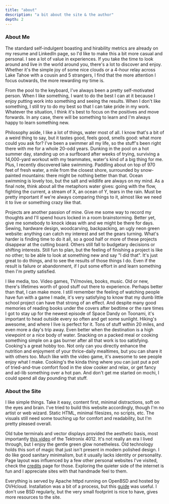 ```yaml
---
title: "about"
description: "a bit about the site & the author"
depth: 2
---
```

### About Me
The standard self-indulgent boasting and hirability metrics are already on my resume and LinkedIn page, so I'd like to make this a bit more casual and personal.
I see a lot of value in experiences.
If you take the time to look around and live in the world around you, there's a lot to discover and enjoy.
Whether it's the simple joy of some nice clouds or a 4-hour relay across Lake Tahoe with a cousin and 5 strangers, I find that the more attention I focus outwards, the more rewarding my time is.


From the pool to the keyboard, I've always been a pretty self-motivated person.
When I like something, I want to do the best I can at it because I enjoy putting work into something and seeing the results.
When I don't like something, I still try to do my best so that I can take pride in my work.
Whatever the situation, I think it's best to focus on the positives and move forwards.
In any case, there will be something to learn and I'm always happy to learn something new.


Philosophy aside, I like a lot of things, water most of all.
I know that's a bit of a weird thing to say, but it tastes good, feels good, smells good: what more could you ask for?
I've been a swimmer all my life, so the stuff's been right there with me for a whole 20-odd years.
Dunking in the pool on a hot summer day, standing up on a surfboard after weeks of trying, surviving a 14,000-yard workout with my teammates, water's kind of a big thing for me.
Plus, I recently discovered lake swimming.
Paddling about on top of 970 feet of fresh water, a mile from the closest shore, surrounded by snow-painted mountains: there might be nothing better than that.
Ocean swimming is lovely too, but the salt and wildlife are always on my mind.
As a final note, think about all the metaphors water gives: going with the flow, fighting the current, a stream of X, an ocean of Y, tears in the rain.
Must be pretty important if we're always comparing things to it, almost like we need it to live or something crazy like that.


Projects are another passion of mine.
Give me some way to record my thoughts and I'll spend hours locked in a room brainstorming.
Better yet, give me somebody to knock ideas with and we might be there for days.
Sewing, hardware design, woodcarving, backpacking, an ugly neon green website: anything can catch my interest and set the gears turning.
What's harder is finding time to do it all, so a good half or more of these projects disappear at the cutting board.
Others still fall to budgetary decisions or shifting interests.
Still fun to plan, but the feeling of finishing a project is like no other; to be able to look at something new and say "I did that".
It's just great to do things, and to see the results of those things I do.
Even if the result is failure or abandonment, if I put some effort in and learn something then I'm pretty satisfied.


I like media, too.
Video games, TV/movies, books, music.
Old or new, there's lifetimes worth of good stuff out there to experience.
Perhaps better than that, I can make more.
I still remember the feeling of watching people have fun with a game I made, it's very satisfying to know that my dumb little school project can have that strong of an effect.
And despite many good memories of reading books under the covers after bedtime or the rare times I got to stay up for the newest episode of Space Dandy on Toonami, it's important to head outside every so often and get some sunlight.
Hiking's awesome, and where I live is perfect for it.
Tons of stuff within 20 miles, and even more a day's trip away.
Even better when the destination is a high viewpoint or a nice body of water.
Snacking on a packed meal or cooking something simple on a gas burner after all that work is too satisfying.
Cooking's a great hobby too.
Not only can you directly enhance the nutrition and enjoyment of your thrice-daily mealtimes, but you can share it with others too.
Much like with the video game, it's awesome to see people enjoy what I make.
Cooking's the kinda thing where you can just put a pot of tried-and-true comfort food in the slow cooker and relax, or get fancy and ad-lib something over a hot pan.
And don't get me started on mochi, I could spend all day pounding that stuff.


### About the Site
I like simple things.
Take it easy, content first, minimal distractions, soft on the eyes and brain.
I've tried to build this website accordingly, though I'm no artist or web wizard.
Static HTML, minimal filesizes, no scripts, etc.
The visuals still need some touching up for comfort and readability, but I'm pretty pleased overall.


Old tube terminals and vector displays provided the aesthetic basis, most importantly [this video](https://youtu.be/YZsiR45tKKw) of the Tektronix 4012.
It's not really an era I lived through, but I enjoy the gentle green glow nonetheless.
Old technology holds this sort of magic that just isn't present in modern polished design.
I do like good sanitary minimalism, but it usually lacks identity or personality.
Page layout was influenced by a few other personal websites I've visited, check the [credits](/misc/credits) page for those.
Exploring the quieter side of the internet is fun and I appreciate sites with that handmade feel to them.


Everything is served by Apache httpd running on OpenBSD and hosted by OVHcloud.
Installation was a bit of a process, but this [guide](https://kaip.iki.fi/2021/01/02/openbsd.html) was useful.
I don't use BSD regularly, but the very small footprint is nice to have, gives more resources to the site.
